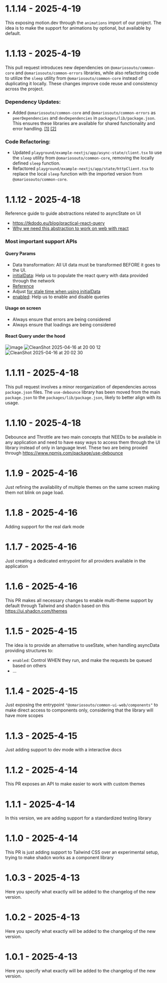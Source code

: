 # 1.1.14 - 2025-4-19

This exposing motion.dev through the `animations` import of our project.
The idea is to make the support for animations by optional, but available by default.


# 1.1.13 - 2025-4-19

This pull request introduces new dependencies on `@omariosouto/common-core` and `@omariosouto/common-errors` libraries, while also refactoring code to utilize the `sleep` utility from `@omariosouto/common-core` instead of duplicating it locally. These changes improve code reuse and consistency across the project.
### Dependency Updates:
* Added `@omariosouto/common-core` and `@omariosouto/common-errors` as `peerDependencies` and `devDependencies` in `packages/lib/package.json`. This ensures these libraries are available for shared functionality and error handling. [[1]](diffhunk://#diff-f11fdfd051a9039f87286aa9c327c257e9619660394143b2d0d8dbade3c3abd5L37-R39) [[2]](diffhunk://#diff-f11fdfd051a9039f87286aa9c327c257e9619660394143b2d0d8dbade3c3abd5R67-R68)
### Code Refactoring:
* Updated `playground/example-nextjs/app/async-state/client.tsx` to use the `sleep` utility from `@omariosouto/common-core`, removing the locally defined `sleep` function.
* Refactored `playground/example-nextjs/app/state/httpClient.tsx` to replace the local `sleep` function with the imported version from `@omariosouto/common-core`.


# 1.1.12 - 2025-4-18

Reference guide to guide abstractions related to asyncState on UI
- https://tkdodo.eu/blog/practical-react-query
- [Why we need this abstraction to work on web with react](https://tkdodo.eu/blog/why-you-want-react-query)
### Most important support APIs
#### Query Params
- Data transformation: All UI data must be transformed BEFORE it goes to the UI.
- [initialData](https://tanstack.com/query/v4/docs/framework/react/guides/initial-query-data#using-initialdata-to-prepopulate-a-query): Help us to populate the react query with data provided through the network
- [Reference](https://tkdodo.eu/blog/placeholder-and-initial-data-in-react-query)
- Adjust [for stale time when using initialData](https://tkdodo.eu/blog/react-query-fa-qs#why-is-the-queryfn-not-called)
- [enabled](https://tanstack.com/query/v4/docs/framework/react/guides/disabling-queries): Help us to enable and disable queries
#### Usage on screen
- Always ensure that errors are being considered
- Always ensure that loadings are being considered
#### React Query under the hood
![image](https://github.com/user-attachments/assets/ea301fc5-048d-4932-89d0-8caeaa8d7266)
![CleanShot 2025-04-16 at 20 00 12](https://github.com/user-attachments/assets/08efeb9f-300f-46bd-8335-a021f69c6811)
![CleanShot 2025-04-16 at 20 02 30](https://github.com/user-attachments/assets/78b1626d-f75e-4318-8039-5a9d3d23a2c1)


# 1.1.11 - 2025-4-18

This pull request involves a minor reorganization of dependencies across `package.json` files. The `use-debounce` library has been moved from the main `package.json` to the `packages/lib/package.json`, likely to better align with its usage.


# 1.1.10 - 2025-4-18

Debounce and Throttle are two main concepts that NEEDs to be available in any application and need to have easy ways to access them through the UI library instead of only in language level.
These two are being proxied through https://www.npmjs.com/package/use-debounce


# 1.1.9 - 2025-4-16

Just refining the availability of multiple themes on the same screen making them not blink on page load.


# 1.1.8 - 2025-4-16

Adding support for the real dark mode


# 1.1.7 - 2025-4-16

Just creating a dedicated entrypoint for all providers available in the application


# 1.1.6 - 2025-4-16

This PR makes all necessary changes to enable multi-theme support by default through Tailwind and shadcn based on this https://ui.shadcn.com/themes


# 1.1.5 - 2025-4-15

The idea is to provide an alternative to useState, when handling asyncData providing structures to:
- `enabled`: Control WHEN they run, and make the requests be queued based on others
- ...


# 1.1.4 - 2025-4-15

Just exposing the entrypoint `"@omariosouto/common-ui-web/components"` to make direct access to components only, considering that the library will have more scopes


# 1.1.3 - 2025-4-15

Just adding support to dev mode with a interactive docs


# 1.1.2 - 2025-4-14

This PR exposes an API to make easier to work with custom themes


# 1.1.1 - 2025-4-14

In this version, we are adding support for a standardized testing library


# 1.1.0 - 2025-4-14

This PR is just adding support to Tailwind CSS over an experimental setup, trying to make shadcn works as a component library


# 1.0.3 - 2025-4-13

Here you specify what exactly will be added to the changelog of the new version.


# 1.0.2 - 2025-4-13

Here you specify what exactly will be added to the changelog of the new version.


# 1.0.1 - 2025-4-13

Here you specify what exactly will be added to the changelog of the new version.


